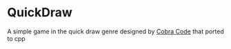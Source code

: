 # QuickDraw
A simple game in the quick draw genre designed by [Cobra Code](https://www.youtube.com/@CobraCode) that ported to cpp
